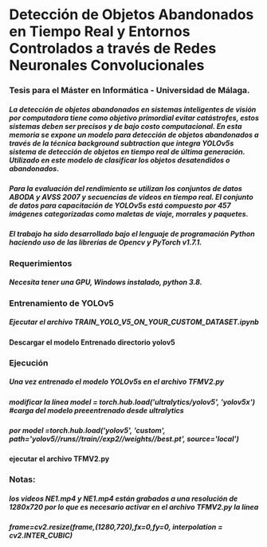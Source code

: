 # Detección de Objetos Abandonados en Tiempo Real y Entornos Controlados a través de Redes Neuronales Convolucionales
### Tesis para el Máster en Informática - Universidad de Málaga.
##### La detección de objetos abandonados en sistemas inteligentes de visión por computadora tiene como objetivo primordial evitar catástrofes, estos sistemas deben ser precisos y de bajo costo computacional. En esta memoria se expone un modelo para detección de objetos abandonados a través de la técnica background subtraction que integra YOLOv5s sistema de detección de objetos en tiempo real de última generación. Utilizado en este modelo de clasificar los objetos desatendidos o abandonados. 
##### Para la evaluación del rendimiento se utilizan los conjuntos de datos ABODA y AVSS 2007 y secuencias de videos en tiempo real. El conjunto de datos para capacitación de YOLOv5s está compuesto por 457 imágenes categorizadas como maletas de viaje, morrales y paquetes.
##### El trabajo ha sido desarrollado bajo el lenguaje de programación Python haciendo uso de las librerías de Opencv y PyTorch v1.7.1.
### Requerimientos
##### Necesita tener una GPU, Windows instalado, python 3.8.
### Entrenamiento de YOLOv5
##### Ejecutar el archivo TRAIN_YOLO_V5_ON_YOUR_CUSTOM_DATASET.ipynb
#### Descargar el modelo Entrenado directorio yolov5
### Ejecución
##### Una vez entrenado el modelo YOLOv5s en el archivo TFMV2.py
##### modificar la línea model = torch.hub.load('ultralytics/yolov5', 'yolov5x') #carga del modelo preeentrenado desde ultralytics 
##### por model =torch.hub.load('yolov5', 'custom', path='yolov5//runs//train//exp2//weights//best.pt', source='local') 
#### ejecutar el archivo TFMV2.py
### Notas: 
##### los videos NE1.mp4 y NE1.mp4 están grabados a una resolución de 1280x720 por lo que es necesario activar en el archivo TFMV2.py la línea
##### frame=cv2.resize(frame,(1280,720),fx=0,fy=0, interpolation = cv2.INTER_CUBIC)
